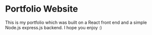 # Portfolio Website

This is my portfolio which was built on a React front end and a simple Node.js express.js backend. I hope you enjoy :)
